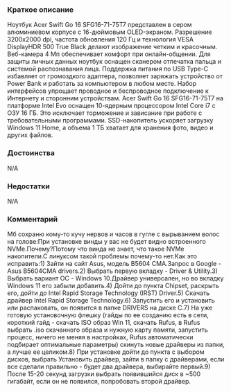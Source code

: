 ### **Краткое описание**
Ноутбук Acer Swift Go 16 SFG16-71-75T7 представлен в сером алюминиевом корпусе с 16-дюймовым OLED-экраном. Разрешение 3200x2000 dpi, частота обновления 120 Гц и технология VESA DisplayHDR 500 True Black делают изображение четким и красочным. Веб-камера 4 Мп обеспечивает комфорт при онлайн-общении.  Для защиты личных данных ноутбук оснащен сканером отпечатка пальца и системой распознавания лица. Поддержка питания по USB Type-C избавляет от громоздкого адаптера, позволяет заряжать устройство от Power Bank и работать за компьютером в любом месте. Набор интерфейсов упрощает проводное и беспроводное подключение к Интернету и сторонним устройствам.  Acer Swift Go 16 SFG16-71-75T7 на платформе Intel Evo оснащен 10-ядерным процессором Intel Core i7 с ОЗУ 16 ГБ. Это исключает торможение и зависание при работе с требовательными программами. SSD-накопитель ускоряет загрузку Windows 11 Home, а объема 1 ТБ хватает для хранения фото, видео и других файлов.

### **Достоинства**
N/A

### **Недостатки**
N/A

### **Комментарий**
Мб сохраню кому-то кучу нервов и часов в гугле с вырыванием волос на голове:При установке винды у вас не будет видно встроенного NVMе.Почему?Потому что винда не знает, что такое NVMe накопители.С линуксом такой проблемы почему-то нет.Как это исправить:1) Зайти на сайт Asus, модель B5604 CMA.Запрос в Google - Asus B5604CMA drivers.2) Выбрать первую вкладку - Driver & Utility.3) Выбрать вариант ОС - Windows 10.Драйвер универсален, но во вкладку Windows 11 его забыли добавить.4) Дойти до пункта Chipset, раскрыть его, дойти до Intel Rapid Storage Technology (IRST) Driver.5) Скачать драйвер Intel Rapid Storage Technology.6) Запустить его и установить или распаковать, он появится в папке DRIVERS на диске C.7) На уже готовую установочную флешку (гайды по ее созданию есть в сети, короткий гайд - скачать ISO образ Win 11, скачать Rufus, в Rufus выбрать .iso скачанного образа и нужную карту памяти, запустить процесс, ничего не меняя в настройках, Rufus автоматически подбирает оптимальные параметры) скинуть новые драйверы из папки, а лучше ее целиком.8) При установке дойти до пункта с выбором дисков, выбрать Установить драйвер, зайти в папку с драйверами, если все сделали правильно - будет два драйвера, выбирайте первый.9) После 15-20 секунд загрузки выбрать появившийся диск в ~500 гигабайт, если он не появился, попробовать второй драйвер.
